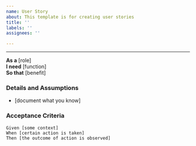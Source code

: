 ```yaml
---
name: User Story
about: This template is for creating user stories
title: ''
labels: ''
assignees: ''

---
```


---

**As a** [role]  
**I need** [function]  
**So that** [benefit]  
 
### Details and Assumptions
* [document what you know]
 
### Acceptance Criteria  
 
```gherkin
Given [some context]
When [certain action is taken]
Then [the outcome of action is observed]
```
